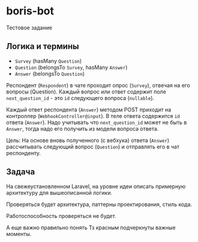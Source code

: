 # boris-bot

Тестовое задание

## Логика и термины

- `Survey` (hasMany `Question`)
- `Question` (belongsTo `Survey`, hasMany `Answer`)
- `Answer` (belongsTo `Question`)

Респондент (`Respondent`) в чате проходит опрос (`Survey`), отвечая на
его вопросы (Question). Каждый вопрос или ответ содержит поле
`next_question_id` - это `id` следующего вопроса (`nullable`).

Каждый ответ респондента (`Answer`) методом POST приходит на
контроллер (`WebhookController@input`). В теле ответа содержится `id`
ответа (`Answer`). Надо учитывать что `next_question_id` может не быть
в `Answer`, тогда надо его получить из модели вопроса ответа.

Цель: На основе вновь полученного (с вебхука) ответа (`Answer`)
рассчитывать следующий вопрос (`Question`) и отправлять его в чат
респонденту.

## Задача

На свежеустановленном Laravel, на уровне идеи описать примерную
архитектуру для вышеописанной логики.

Проверяться будет архитектура, паттерны проектирования, стиль кода.

Работоспособность проверяться не будет.

А еще важно правильно понять Тз красным подчеркнуты важные моменты.
